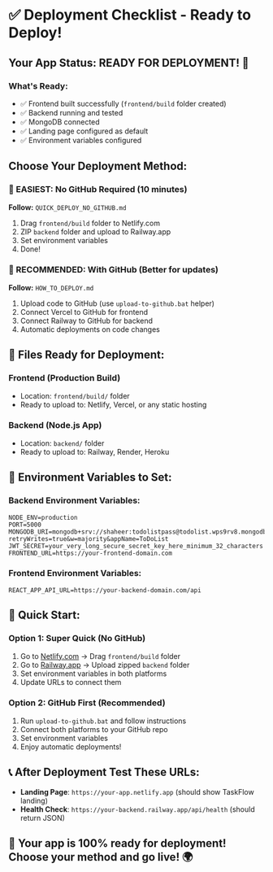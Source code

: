 # ✅ Deployment Checklist - Ready to Deploy!

## Your App Status: READY FOR DEPLOYMENT! 🚀

### What's Ready:
- ✅ Frontend built successfully (`frontend/build` folder created)
- ✅ Backend running and tested
- ✅ MongoDB connected
- ✅ Landing page configured as default
- ✅ Environment variables configured

## Choose Your Deployment Method:

### 🎯 EASIEST: No GitHub Required (10 minutes)
**Follow:** `QUICK_DEPLOY_NO_GITHUB.md`
1. Drag `frontend/build` folder to Netlify.com
2. ZIP `backend` folder and upload to Railway.app
3. Set environment variables
4. Done!

### 🔄 RECOMMENDED: With GitHub (Better for updates)
**Follow:** `HOW_TO_DEPLOY.md`
1. Upload code to GitHub (use `upload-to-github.bat` helper)
2. Connect Vercel to GitHub for frontend
3. Connect Railway to GitHub for backend
4. Automatic deployments on code changes

## 📁 Files Ready for Deployment:

### Frontend (Production Build)
- Location: `frontend/build/` folder
- Ready to upload to: Netlify, Vercel, or any static hosting

### Backend (Node.js App)
- Location: `backend/` folder
- Ready to upload to: Railway, Render, Heroku

## 🔑 Environment Variables to Set:

### Backend Environment Variables:
```
NODE_ENV=production
PORT=5000
MONGODB_URI=mongodb+srv://shaheer:todolistpass@todolist.wps9rv8.mongodb.net/taskflow?retryWrites=true&w=majority&appName=ToDoList
JWT_SECRET=your_very_long_secure_secret_key_here_minimum_32_characters
FRONTEND_URL=https://your-frontend-domain.com
```

### Frontend Environment Variables:
```
REACT_APP_API_URL=https://your-backend-domain.com/api
```

## 🚀 Quick Start:

### Option 1: Super Quick (No GitHub)
1. Go to [Netlify.com](https://netlify.com/) → Drag `frontend/build` folder
2. Go to [Railway.app](https://railway.app/) → Upload zipped `backend` folder
3. Set environment variables in both platforms
4. Update URLs to connect them

### Option 2: GitHub First (Recommended)
1. Run `upload-to-github.bat` and follow instructions
2. Connect both platforms to your GitHub repo
3. Set environment variables
4. Enjoy automatic deployments!

## 📞 After Deployment Test These URLs:
- **Landing Page**: `https://your-app.netlify.app` (should show TaskFlow landing)
- **Health Check**: `https://your-backend.railway.app/api/health` (should return JSON)

## 🎯 Your app is 100% ready for deployment! Choose your method and go live! 🌍
